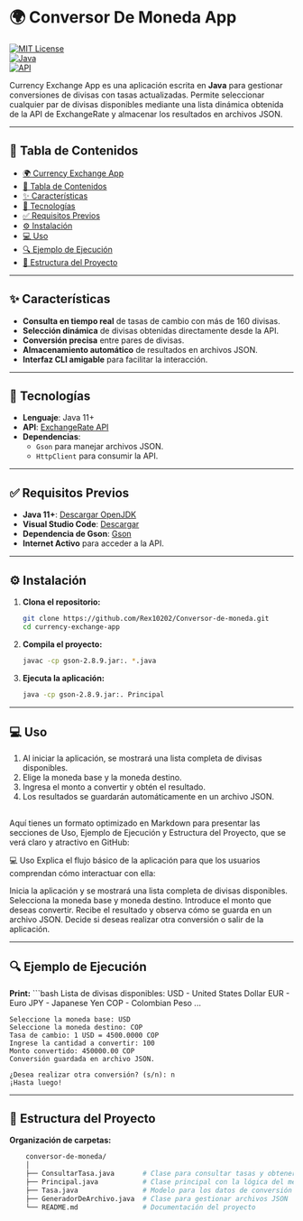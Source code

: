 # 🌍 Conversor De Moneda App

[![MIT License](https://img.shields.io/badge/License-MIT-green.svg)](LICENSE)  
[![Java](https://img.shields.io/badge/Java-11+-orange.svg)](https://openjdk.org/projects/jdk/11/)  
[![API](https://img.shields.io/badge/ExchangeRate-API-blue)](https://www.exchangerate-api.com/)

Currency Exchange App es una aplicación escrita en **Java** para gestionar conversiones de divisas con tasas actualizadas. Permite seleccionar cualquier par de divisas disponibles mediante una lista dinámica obtenida de la API de ExchangeRate y almacenar los resultados en archivos JSON.

---

## 📑 Tabla de Contenidos

- [🌍 Currency Exchange App](#-currency-exchange-app)
- [📑 Tabla de Contenidos](#-tabla-de-contenidos)
- [✨ Características](#-características)
- [🔧 Tecnologías](#-tecnologías)
- [✅ Requisitos Previos](#-requisitos-previos)
- [⚙️ Instalación](#️-instalación)
- [💻 Uso](#-uso)
- [🔍 Ejemplo de Ejecución](#-ejemplo-de-ejecución)
- [📁 Estructura del Proyecto](#-estructura-del-proyecto)

---

## ✨ Características

- **Consulta en tiempo real** de tasas de cambio con más de 160 divisas.
- **Selección dinámica** de divisas obtenidas directamente desde la API.
- **Conversión precisa** entre pares de divisas.
- **Almacenamiento automático** de resultados en archivos JSON.
- **Interfaz CLI amigable** para facilitar la interacción.

---

## 🔧 Tecnologías

- **Lenguaje**: Java 11+
- **API**: [ExchangeRate API](https://www.exchangerate-api.com/)
- **Dependencias**:
  - `Gson` para manejar archivos JSON.
  - `HttpClient` para consumir la API.

---

## ✅ Requisitos Previos

- **Java 11+**: [Descargar OpenJDK](https://jdk.java.net/11/)
- **Visual Studio Code**: [Descargar](https://code.visualstudio.com/)
- **Dependencia de Gson**: [Gson](https://mvnrepository.com/artifact/com.google.code.gson/gson)
- **Internet Activo** para acceder a la API.

---

## ⚙️ Instalación

1. **Clona el repositorio:**
   ```bash
   git clone https://github.com/Rex10202/Conversor-de-moneda.git
   cd currency-exchange-app

2. **Compila el proyecto:**
    ```bash
    javac -cp gson-2.8.9.jar:. *.java

3. **Ejecuta la aplicación:**
    ```bash
    java -cp gson-2.8.9.jar:. Principal

---

## 💻 Uso

1. Al iniciar la aplicación, se mostrará una lista completa de divisas disponibles.
2. Elige la moneda base y la moneda destino.
3. Ingresa el monto a convertir y obtén el resultado.
4. Los resultados se guardarán automáticamente en un archivo JSON.

## 
Aquí tienes un formato optimizado en Markdown para presentar las secciones de Uso, Ejemplo de Ejecución y Estructura del Proyecto, que se verá claro y atractivo en GitHub:

💻 Uso
Explica el flujo básico de la aplicación para que los usuarios comprendan cómo interactuar con ella:

Inicia la aplicación y se mostrará una lista completa de divisas disponibles.
Selecciona la moneda base y moneda destino.
Introduce el monto que deseas convertir.
Recibe el resultado y observa cómo se guarda en un archivo JSON.
Decide si deseas realizar otra conversión o salir de la aplicación.

---

## 🔍 Ejemplo de Ejecución
**Print:**
    ```bash
    Lista de divisas disponibles:
    USD - United States Dollar
    EUR - Euro
    JPY - Japanese Yen
    COP - Colombian Peso
    ...

    Seleccione la moneda base: USD
    Seleccione la moneda destino: COP
    Tasa de cambio: 1 USD = 4500.0000 COP
    Ingrese la cantidad a convertir: 100
    Monto convertido: 450000.00 COP
    Conversión guardada en archivo JSON.

    ¿Desea realizar otra conversión? (s/n): n
    ¡Hasta luego!

---

## 📁 Estructura del Proyecto
**Organización de carpetas:**
```bash
    conversor-de-moneda/
    │
    ├── ConsultarTasa.java       # Clase para consultar tasas y obtener divisas
    ├── Principal.java           # Clase principal con la lógica del menú
    ├── Tasa.java                # Modelo para los datos de conversión
    ├── GeneradorDeArchivo.java  # Clase para gestionar archivos JSON
    └── README.md                # Documentación del proyecto

